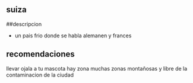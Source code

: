 ## suiza
##descripcion 
- un pais frio donde se habla alemanen y frances
## recomendaciones
llevar ojala a tu mascota hay zona muchas zonas montañosas y libre de la contaminacion de la ciudad

